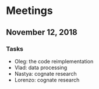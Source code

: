 
# Meetings

## November 12, 2018

### Tasks

* Oleg: the code reimplementation
* Vlad: data processing
* Nastya: cognate research
* Lorenzo: cognate research

